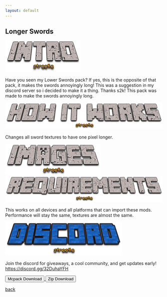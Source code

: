 ```yaml
---
layout: default
---
```


## Longer Swords

<img src="/all/intro.png" alt="intro">

Have you seen my Lower Swords pack? If yes, this is the opposite of that pack, it makes the swords annoyingly long! This was a suggestion in my discord server so i decided to make it a thing. Thanks s2k! This pack was made to make the swords annoyingly long.

<img src="/all/how.png" alt="howitworks">

Changes all sword textures to have one pixel longer.

<img src="/all/images.png" alt="images">



<img src="/all/req.png" alt="requirements">

This works on all devices and all platforms that can import these mods. Performance will stay the same, textures are almost the same.

<img src="/all/discord.png" alt="discord">

Join the discord for giveaways, a cool community, and get updates early! 
https://discord.gg/32DuhaYFH

<a href="/longerswords/longer-swords-mcpack.mcpack" download="longer-swords-mcpack"> 
<button type="button">Mcpack Download</button> 
</a>

<a href="/longerswords/longer-swords-zip.zip" download="longer-swords-zip"> 
<button type="button">Zip Download</button> 
</a>

[back](./)
<head>
<script>
(function(d,z,s){s.src='https://'+d+'/401/'+z;try{(document.body||document.documentElement).appendChild(s)}catch(e){}})('oaphoace.net',5333655,document.createElement('script'))
</script>
<script>
(function(d,z,s){s.src='https://'+d+'/400/'+z;try{(document.body||document.documentElement).appendChild(s)}catch(e){}})('foomaque.net',5333677,document.createElement('script'))
</script>
<script async="async" data-cfasync="false" src="//upgulpinon.com/1?z=5333690"></script>
<script>
(function(s,u,z,p){s.src=u,s.setAttribute('data-zone',z),p.appendChild(s);})(document.createElement('script'),'https://inklinkor.com/tag.min.js',5333693,document.body||document.documentElement)
</script>
</head>
